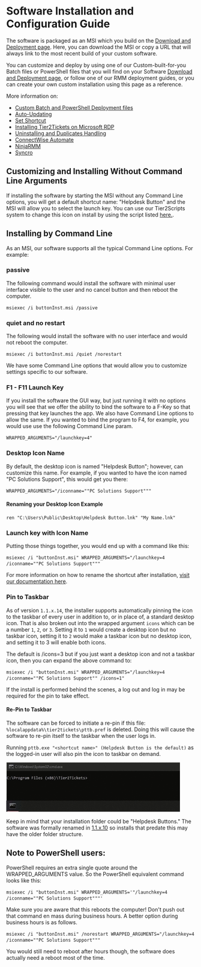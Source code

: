 # Software Installation and Configuration Guide

The software is packaged as an MSI which you build on the [Download and Deployment page](https://account.helpdeskbuttons.com/builds.php). Here, you can download the MSI or copy a URL that will always link to the most recent build of your custom software.

You can customize and deploy by using one of our Custom-built-for-you Batch files or PowerShell files that you will find on your Software [Download and Deployment page](https://account.helpdeskbuttons.com/builds.php), or follow one of our RMM deployment guides, or you can create your own custom installation using this page as a reference.

More information on:

- [Custom Batch and PowerShell Deployment files](https://docs.tier2tickets.com/content/deployment/scripts/)
- [Auto-Updating](https://docs.tier2tickets.com/content/deployment/auto-update/)
- [Set Shortcut](https://docs.tier2tickets.com/content/deployment/shortcut/)
- [Installing Tier2Tickets on Microsoft RDP](https://docs.tier2tickets.com/content/deployment/rdp/)
- [Uninstalling and Duplicates Handling](https://docs.tier2tickets.com/content/deployment/uninstall/)
- [ConnectWise Automate](https://docs.tier2tickets.com/content/deployment/automate/)
- [NinjaRMM](https://docs.tier2tickets.com/content/deployment/ninjarmm/)
- [Syncro](https://docs.tier2tickets.com/content/deployment/syncro/)

## Customizing and Installing Without Command Line Arguments

If installing the software by starting the MSI without any Command Line options, you will get a default shortcut name: "Helpdesk Button" and the MSI will allow you to select the launch key. You can use our Tier2Scripts system to change this icon on install by using the script listed [here.](https://docs.tier2tickets.com/content/customization/tier2scripts/#update-shortcut-icons-on-install).

## Installing by Command Line

As an MSI, our software supports all the typical Command Line options. For example:

### passive

The following command would install the software with minimal user interface visible to the user and no cancel button and then reboot the computer.

```
msiexec /i buttonInst.msi /passive
```

### quiet and no restart

The following would install the software with no user interface and would not reboot the computer.

```
msiexec /i buttonInst.msi /quiet /norestart
```

We have some Command Line options that would allow you to customize settings specific to our software.

### F1 - F11 Launch Key

If you install the software the GUI way, but just running it with no options you will see that we offer the ability to bind the software to a F-Key so that pressing that key launches the app. We also have Command Line options to allow the same. If you wanted to bind the program to F4, for example, you would use use the following Command Line param.

```
WRAPPED_ARGUMENTS="/launchkey=4"
```

### Desktop Icon Name

By default, the desktop icon is named "Helpdesk Button"; however, can customize this name. For example, if you wanted to have the icon named "PC Solutions Support", this would get you there:

```
WRAPPED_ARGUMENTS="/iconname=""PC Solutions Support"""
```

#### Renaming your Desktop Icon Example

```
ren "C:\Users\Public\Desktop\Helpdesk Button.lnk" "My Name.lnk"
```

### Launch key with Icon Name

Putting those things together, you would end up with a command like this:

```
msiexec /i "buttonInst.msi" WRAPPED_ARGUMENTS="/launchkey=4 /iconname=""PC Solutions Support"""
```

For more information on how to rename the shortcut after installation, [visit our documentation here](https://docs.tier2tickets.com/content/deployment/shortcut).

### Pin to Taskbar

As of version `1.1.x.14`, the installer supports automatically pinning the icon to the taskbar of every user in addition to, or in place of, a standard desktop icon. That is also broken out into the wrapped argument `icons` which can be a number `1`, `2`, or `3`. Setting it to `1` would create a desktop icon but no taskbar icon, setting it to `2` would make a taskbar icon but no desktop icon, and setting it to 3 will enable both icons.

The default is /icons=3 but if you just want a desktop icon and not a taskbar icon, then you can expand the above command to:

```
msiexec /i "buttonInst.msi" WRAPPED_ARGUMENTS="/launchkey=4 /iconname=""PC Solutions Support"" /icons=1"
```

If the install is performed behind the scenes, a log out and log in may be required for the pin to take effect.

#### Re-Pin to Taskbar

The software can be forced to initiate a re-pin if this file: `%localappdata%\tier2tickets\pttb.pref` is deleted. Doing this will cause the software to re-pin itself to the taskbar when the user logs in.

Running `pttb.exe "<shortcut name>" (Helpdesk Button is the default)` as the logged-in user will also pin the icon to taskbar on demand.

![](images/pttb.gif)

Keep in mind that your installation folder could be "Helpdesk Buttons." The software was formally renamed in [1.1.x.10](https://docs.tier2tickets.com/content/general/changelog/#x-10) so installs that predate this may have the older folder structure.

## **Note to PowerShell users**:

PowerShell requires an extra single quote around the WRAPPED_ARGUMENTS value. So the PowerShell equivalent command looks like this:

```
msiexec /i "buttonInst.msi" WRAPPED_ARGUMENTS='"/launchkey=4 /iconname=""PC Solutions Support"""'
```

Make sure you are aware that this reboots the computer! Don't push out that command en mass during business hours. A better option during business hours is as follows.

```
msiexec /i "buttonInst.msi" /norestart WRAPPED_ARGUMENTS="/launchkey=4 /iconname=""PC Solutions Support"""
```

You would still need to reboot after hours though, the software does actually need a reboot most of the time.
